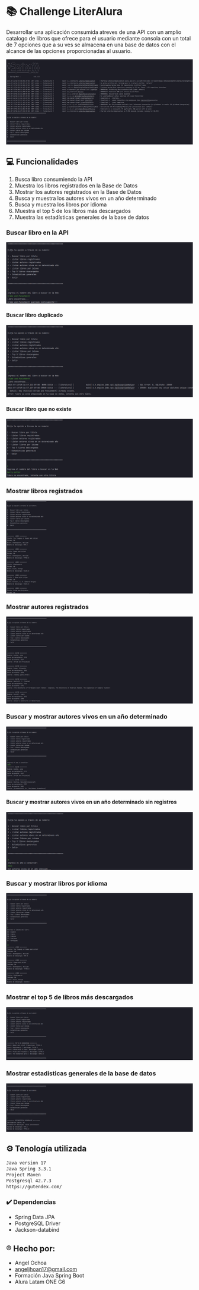 # 📚 **Challenge LiterAlura**

Desarrollar una aplicación consumida atreves de una API con un amplio catalogo de libros que ofrece para el usuario 
mediante consola con un total de 7 opciones que a su ves se almacena en una base de datos con el alcance de las opciones
proporcionadas al usuario.

![Menu](https://github.com/ZOECK17/LiterAlura/blob/b7284676f2c3c90666b139d13317e2f0770cf0b5/capturas/Menu.png)


## 💻 **Funcionalidades**
1. Busca libro consumiendo la API
2. Muestra los libros registrados en la Base de Datos
3. Mostrar los autores registrados en la Base de Datos
4. Busca y muestra los autores vivos en un año determinado
5. Busca y muestra los libros por idioma
6. Muestra el top 5 de los libros más descargados
7. Muestra las estadísticas generales de la base de datos

### Buscar libro en la API
![Buscar Libro](https://github.com/ZOECK17/LiterAlura/blob/79f02f2ec819e3fdabb3a0fa97215af8e7e02a78/capturas/Buscar%20Libro.png)

#### Buscar libro duplicado
![Libro duplicado](https://github.com/ZOECK17/LiterAlura/blob/3d871ad46a8268354287b363bba048220554797e/capturas/Libro%20duplicado.png)

#### Buscar libro que no existe
![No existe libro](https://github.com/ZOECK17/LiterAlura/blob/3d871ad46a8268354287b363bba048220554797e/capturas/No%20existe%20libro.png)

### Mostrar libros registrados
![Lista de libros](https://github.com/ZOECK17/LiterAlura/blob/3d871ad46a8268354287b363bba048220554797e/capturas/Lista%20de%20libros.png)

### Mostrar autores registrados
![Lista de autores registrados](https://github.com/ZOECK17/LiterAlura/blob/3d871ad46a8268354287b363bba048220554797e/capturas/Lista%20de%20autores%20registrados.png)

### Buscar y mostrar autores vivos en un año determinado
![Lista de autores vivos](https://github.com/ZOECK17/LiterAlura/blob/fe02094264978c78dd783e655d7b55d0c7260042/capturas/Lista%20de%20autores%20vivos.png)

#### Buscar y mostrar autores vivos en un año determinado sin registros
![Lista de autores no vivos](https://github.com/ZOECK17/LiterAlura/blob/fe02094264978c78dd783e655d7b55d0c7260042/capturas/Lista%20de%20autores%20no%20vivos.png)

### Buscar y mostrar libros por idioma
![Lista de libros por idioma](https://github.com/ZOECK17/LiterAlura/blob/fe02094264978c78dd783e655d7b55d0c7260042/capturas/Lista%20de%20libros%20por%20idioma.png)

### Mostrar el top 5 de libros más descargados
![Top 5](https://github.com/ZOECK17/LiterAlura/blob/fe02094264978c78dd783e655d7b55d0c7260042/capturas/Top%205.png)

### Mostrar estadísticas generales de la base de datos
![Estadisticas generales](https://github.com/ZOECK17/LiterAlura/blob/fe02094264978c78dd783e655d7b55d0c7260042/capturas/Estadisticas%20generales.png)


## ⚙️ **Tenología utilizada**
```
Java version 17
Java Spring 3.3.1
Project Maven
Postgresql 42.7.3
https://gutendex.com/
```
### ✔️ **Dependencias**

- Spring Data JPA  
- PostgreSQL Driver  
- Jackson-databind

## ® **Hecho por:**
- Angel Ochoa
- angeljhoan17@gmail.com
- Formación Java Spring Boot
- Alura Latam ONE G6 

